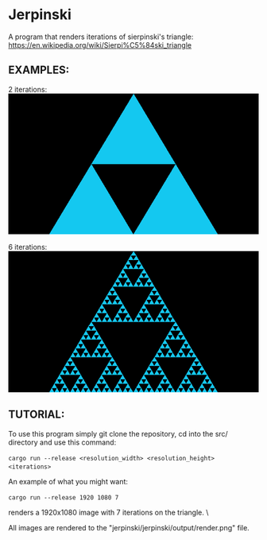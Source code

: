 # Jerpinski

A program that renders iterations of sierpinski's triangle: https://en.wikipedia.org/wiki/Sierpi%C5%84ski_triangle

## EXAMPLES:

2 iterations:
![alt text](https://github.com/James822/jerpinski/blob/master/jerpinski/example_renders/render_iterations_2.png?raw=true)

6 iterations:
![alt text](https://github.com/James822/jerpinski/blob/master/jerpinski/example_renders/render_iterations_6.png?raw=true)

## TUTORIAL:

To use this program simply git clone the repository,
cd into the src/ directory and use this command:

`cargo run --release <resolution_width> <resolution_height> <iterations> `

An example of what you might want:

`cargo run --release 1920 1080 7`

renders a 1920x1080 image with 7 iterations on the triangle. \

All images are rendered to the "jerpinski/jerpinski/output/render.png" file.
